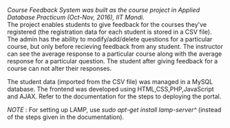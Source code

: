 *Course Feedback System was built as the course project in Applied Database Practicum (Oct-Nov, 2016), IIT Mandi.*  
The project enables students to give feedback for the courses they've registered (the registration data for each student is stored in a CSV file). The admin has the ability to modify/add/delete questions for a particular course, but only before recieving feedback from any student. The instructor can see the average response to a particular course along with the average response for a particular question. The student after giving feedback for a course can not alter their responses.  
  
The student data (imported from the CSV file) was managed in a MySQL database. The frontend was developed using HTML,CSS,PHP,JavaScript and AJAX. Refer to the documentation for the steps to deploying the portal.  
  
*NOTE* : For setting up LAMP, use *sudo apt-get install lamp-server^* (instead of the steps given in the documentation).
